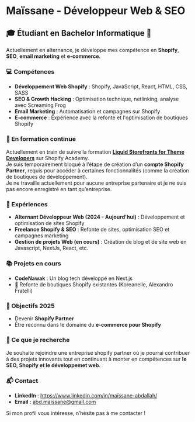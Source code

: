 # Maïssane - Développeur Web & SEO

## 🎓 Étudiant en Bachelor Informatique  💼

Actuellement en alternance, je développe mes compétence en **Shopify**, **SEO**, **email marketing** et **e-commerce**. 

### 💻 Compétences
- **Développement Web Shopify** : Shopify, JavaScript, React, HTML, CSS, SASS
- **SEO & Growth Hacking** : Optimisation technique, netlinking, analyse avec Screaming Frog
- **Email Marketing** : Automatisation et campagnes sur Shopify
- **E-commerce** : Expérience avec la refonte et l'optimisation de boutiques Shopify

### 🚀 En formation continue

Actuellement en train de suivre la formation **[Liquid Storefronts for Theme Developers](https://shopify.dev/)** sur Shopify Academy.  
Je suis temporairement bloqué à l’étape de création d’un **compte Shopify Partner**, requis pour accéder à certaines fonctionnalités (comme la création de boutiques de développement).  
Je ne travaille actuellement pour aucune entreprise partenaire et je ne suis pas encore enregistré en tant qu’entreprise.

### 🌟 Expériences
- **Alternant Développeur Web (2024 - Aujourd'hui)** : Développement et optimisation de sites Shopify
- **Freelance Shopify & SEO** : Refonte de sites, optimisation SEO et campagnes marketing
- **Gestion de projets Web (en cours)** : Création de blog et de site web en Javascript, NextJs, React, etc.

### 📚 Projets en cours
- **CodeNawak** : Un blog tech développé en Next.js
- 🔁 Refonte de boutiques Shopify existantes (Koreanelle, Alexandro Fratelli)

### 💼 Objectifs 2025

- Devenir **Shopify Partner**
- Être reconnu dans le domaine du **e-commerce pour Shopify**

### 👀 Ce que je recherche
Je souhaite rejoindre une entreprise shopify partner où je pourrai contribuer à des projets innovants tout en continuant à monter en compétences sur **le SEO, Shopify et le développemet web**.


### 📬 Contact
- **LinkedIn** : https://www.linkedin.com/in/maïssane-abdallah/
- **Email** : abd.maissane@gmail.com

Si mon profil vous intéresse, n’hésite pas à me contacter !

